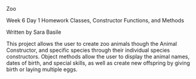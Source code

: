 Zoo

Week 6 Day 1 Homework
Classes, Constructor Functions, and Methods

Written by Sara Basile

This project allows the user to create zoo animals though the Animal Constructor,
and specific species through their individual species constructors. Object methods
allow the user to display the animal names, dates of birth, and special skills,
as well as create new offspring by giving birth or laying multiple eggs. 
